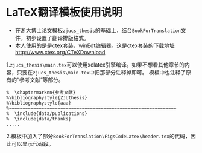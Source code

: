 # LaTeX翻译模板使用说明
* 在浙大博士论文模板```zjucs_thesis```的基础上，结合```BookForTranslation```文件，初步设置了翻译排版格式。 
* 本人使用的是是ctex套装，winEdt编辑器。这是ctex套装的下载地址 http://www.ctex.org/CTeXDownload

1.```zjucs_thesis\main.tex```可以使用xelatex引擎编译。如果不想看其他章节的内容，只要在```zjucs_thesis\main.tex```中把那部分注释掉即可。
模板中也注释了原有的“参考文献”等部分。
```
%  \chaptermarknn{参考文献}
%\bibliographystyle{ZJUthesis}
%\bibliographystyle{aaa}
%==============================================================
%  \include{data/publications}
%  \include{data/thanks} 
.....
```

2.模板中加入了部分```BookForTranslation\FigsCodeLatex\header.tex```的代码，因此可以显示代码段。
